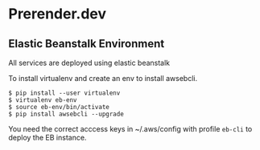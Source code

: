 # Prerender.dev

## Elastic Beanstalk Environment

All services are deployed using elastic beanstalk

To install virtualenv and create an env to install awsebcli.

```
$ pip install --user virtualenv
$ virtualenv eb-env
$ source eb-env/bin/activate
$ pip install awsebcli --upgrade
```

You need the correct acccess keys in ~/.aws/config with profile `eb-cli` to deploy the EB instance.